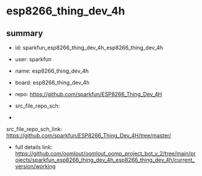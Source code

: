 # esp8266_thing_dev_4h
 
## summary 
* id: sparkfun_esp8266_thing_dev_4h_esp8266_thing_dev_4h
* user: sparkfun
* name: esp8266_thing_dev_4h
* board: esp8266_thing_dev_4h
* repo: https://github.com/sparkfun/ESP8266_Thing_Dev_4H



* src_file_repo_sch: 
*
 src_file_repo_sch_link: https://github.com/sparkfun/ESP8266_Thing_Dev_4H/tree/master/
* full details link: https://github.com/oomlout/oomlout_oomp_project_bot_v_2/tree/main/projects/sparkfun_esp8266_thing_dev_4h_esp8266_thing_dev_4h/current_version/working  






